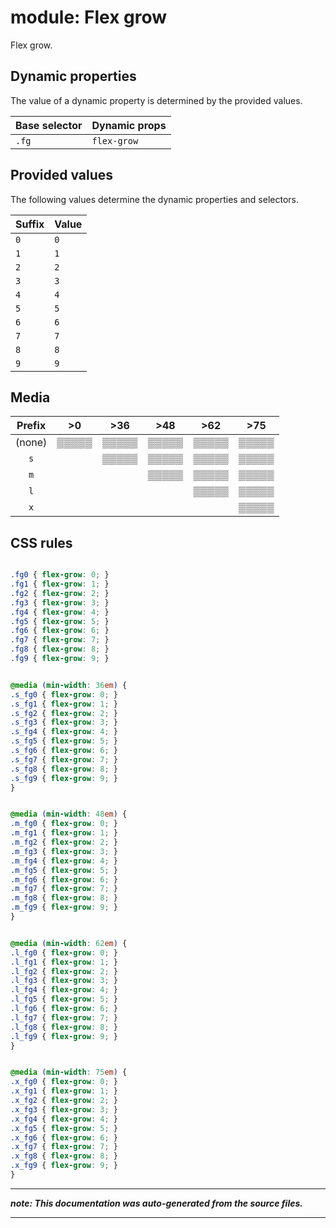 # module: Flex grow

Flex grow.








## Dynamic properties
The value of a dynamic property is determined by the provided values.

| Base selector | Dynamic props |
| ------------- | ------------- |
| `.fg` |`flex-grow`|





## Provided values
The following values determine the dynamic properties and selectors.

Suffix  | Value
--------- | ---------
`0` | `0`
`1` | `1`
`2` | `2`
`3` | `3`
`4` | `4`
`5` | `5`
`6` | `6`
`7` | `7`
`8` | `8`
`9` | `9`




## Media





| Prefix  |  >0 |  >36 |  >48 |  >62 |  >75 | 
| :------:  |  :---------: |  :---------: |  :---------: |  :---------: |  :---------: | 
|  (none)  |▒▒▒▒▒|▒▒▒▒▒|▒▒▒▒▒|▒▒▒▒▒|▒▒▒▒▒|
|  `s`  ||▒▒▒▒▒|▒▒▒▒▒|▒▒▒▒▒|▒▒▒▒▒|
|  `m`  |||▒▒▒▒▒|▒▒▒▒▒|▒▒▒▒▒|
|  `l`  ||||▒▒▒▒▒|▒▒▒▒▒|
|  `x`  |||||▒▒▒▒▒|






## CSS rules
```css

.fg0 { flex-grow: 0; }
.fg1 { flex-grow: 1; }
.fg2 { flex-grow: 2; }
.fg3 { flex-grow: 3; }
.fg4 { flex-grow: 4; }
.fg5 { flex-grow: 5; }
.fg6 { flex-grow: 6; }
.fg7 { flex-grow: 7; }
.fg8 { flex-grow: 8; }
.fg9 { flex-grow: 9; }


@media (min-width: 36em) {
.s_fg0 { flex-grow: 0; }
.s_fg1 { flex-grow: 1; }
.s_fg2 { flex-grow: 2; }
.s_fg3 { flex-grow: 3; }
.s_fg4 { flex-grow: 4; }
.s_fg5 { flex-grow: 5; }
.s_fg6 { flex-grow: 6; }
.s_fg7 { flex-grow: 7; }
.s_fg8 { flex-grow: 8; }
.s_fg9 { flex-grow: 9; }
}


@media (min-width: 48em) {
.m_fg0 { flex-grow: 0; }
.m_fg1 { flex-grow: 1; }
.m_fg2 { flex-grow: 2; }
.m_fg3 { flex-grow: 3; }
.m_fg4 { flex-grow: 4; }
.m_fg5 { flex-grow: 5; }
.m_fg6 { flex-grow: 6; }
.m_fg7 { flex-grow: 7; }
.m_fg8 { flex-grow: 8; }
.m_fg9 { flex-grow: 9; }
}


@media (min-width: 62em) {
.l_fg0 { flex-grow: 0; }
.l_fg1 { flex-grow: 1; }
.l_fg2 { flex-grow: 2; }
.l_fg3 { flex-grow: 3; }
.l_fg4 { flex-grow: 4; }
.l_fg5 { flex-grow: 5; }
.l_fg6 { flex-grow: 6; }
.l_fg7 { flex-grow: 7; }
.l_fg8 { flex-grow: 8; }
.l_fg9 { flex-grow: 9; }
}


@media (min-width: 75em) {
.x_fg0 { flex-grow: 0; }
.x_fg1 { flex-grow: 1; }
.x_fg2 { flex-grow: 2; }
.x_fg3 { flex-grow: 3; }
.x_fg4 { flex-grow: 4; }
.x_fg5 { flex-grow: 5; }
.x_fg6 { flex-grow: 6; }
.x_fg7 { flex-grow: 7; }
.x_fg8 { flex-grow: 8; }
.x_fg9 { flex-grow: 9; }
}

```

- - - - -
_**note: This documentation was auto-generated from the source files.**_
- - - - -